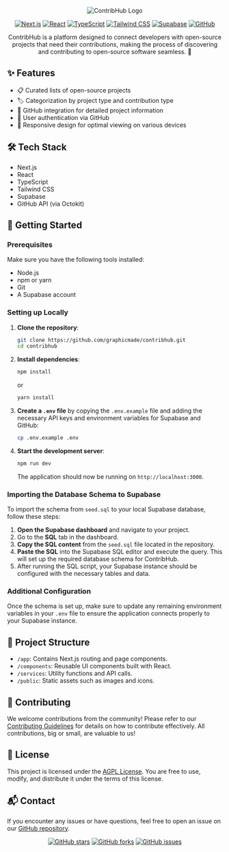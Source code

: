 
<div align="center">

![ContribHub Logo](app/opengraph-image.png)

[![Next.js](https://img.shields.io/badge/Next.js-000000?style=for-the-badge&logo=next.js&logoColor=white)](https://nextjs.org/)
[![React](https://img.shields.io/badge/React-61DAFB?style=for-the-badge&logo=react&logoColor=black)](https://reactjs.org/)
[![TypeScript](https://img.shields.io/badge/TypeScript-3178C6?style=for-the-badge&logo=typescript&logoColor=white)](https://www.typescriptlang.org/)
[![Tailwind CSS](https://img.shields.io/badge/Tailwind_CSS-38B2AC?style=for-the-badge&logo=tailwind-css&logoColor=white)](https://tailwindcss.com/)
[![Supabase](https://img.shields.io/badge/Supabase-3ECF8E?style=for-the-badge&logo=supabase&logoColor=white)](https://supabase.io/)
[![GitHub](https://img.shields.io/badge/GitHub_API-181717?style=for-the-badge&logo=github&logoColor=white)](https://docs.github.com/en/rest)

ContribHub is a platform designed to connect developers with open-source projects that need their contributions, making the process of discovering and contributing to open-source software seamless. 🚀

</div>

## ✨ Features

- 📋 Curated lists of open-source projects
- 🏷️ Categorization by project type and contribution type
- 🔗 GitHub integration for detailed project information
- 🔐 User authentication via GitHub
- 📱 Responsive design for optimal viewing on various devices

## 🛠️ Tech Stack

- Next.js
- React
- TypeScript
- Tailwind CSS
- Supabase
- GitHub API (via Octokit)

## 🚀 Getting Started

### Prerequisites

Make sure you have the following tools installed:

- Node.js
- npm or yarn
- Git
- A Supabase account

### Setting up Locally

1. **Clone the repository**:
   ```bash
   git clone https://github.com/graphicmade/contribhub.git
   cd contribhub
   ```

2. **Install dependencies**:
   ```bash
   npm install
   ```
   or
   ```bash
   yarn install
   ```

3. **Create a `.env` file** by copying the `.env.example` file and adding the necessary API keys and environment variables for Supabase and GitHub:
   ```bash
   cp .env.example .env
   ```

4. **Start the development server**:
   ```bash
   npm run dev
   ```
   The application should now be running on `http://localhost:3000`.

### Importing the Database Schema to Supabase

To import the schema from `seed.sql` to your local Supabase database, follow these steps:

1. **Open the Supabase dashboard** and navigate to your project.
2. Go to the **SQL** tab in the dashboard.
3. **Copy the SQL content** from the `seed.sql` file located in the repository.
4. **Paste the SQL** into the Supabase SQL editor and execute the query. This will set up the required database schema for ContribHub.
5. After running the SQL script, your Supabase instance should be configured with the necessary tables and data.

### Additional Configuration

Once the schema is set up, make sure to update any remaining environment variables in your `.env` file to ensure the application connects properly to your Supabase instance.

## 📁 Project Structure

- `/app`: Contains Next.js routing and page components.
- `/components`: Reusable UI components built with React.
- `/services`: Utility functions and API calls.
- `/public`: Static assets such as images and icons.

## 🤝 Contributing

We welcome contributions from the community! Please refer to our [Contributing Guidelines](CONTRIBUTING.md) for details on how to contribute effectively. All contributions, big or small, are valuable to us!

## 📄 License

This project is licensed under the [AGPL License](LICENSE). You are free to use, modify, and distribute it under the terms of this license.

## 📬 Contact

If you encounter any issues or have questions, feel free to open an issue on our [GitHub repository](https://github.com/graphicmade/contribhub/issues).

<div align="center">

[![GitHub stars](https://img.shields.io/github/stars/graphicmade/contribhub?style=social)](https://github.com/graphicmade/contribhub/stargazers)
[![GitHub forks](https://img.shields.io/github/forks/graphicmade/contribhub?style=social)](https://github.com/graphicmade/contribhub/network/members)
[![GitHub issues](https://img.shields.io/github/issues/graphicmade/contribhub?style=social)](https://github.com/graphicmade/contribhub/issues)

</div>
